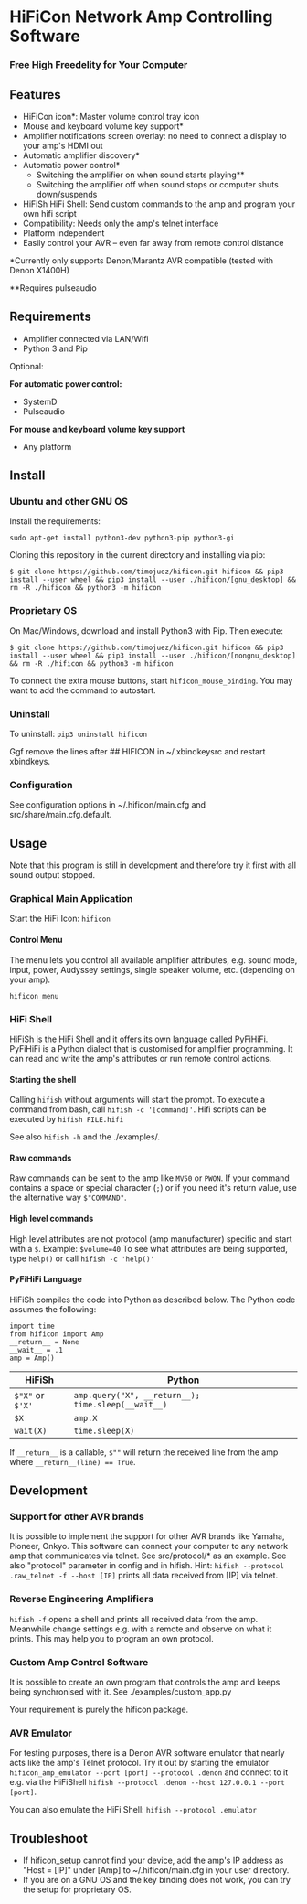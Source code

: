 # HiFiCon Network Amp Controlling Software
### Free High Freedelity for Your Computer

## Features
- HiFiCon icon*: Master volume control tray icon
- Mouse and keyboard volume key support*
- Amplifier notifications screen overlay: no need to connect a display to your amp's HDMI out
- Automatic amplifier discovery*
- Automatic power control*
	- Switching the amplifier on when sound starts playing**
	- Switching the amplifier off when sound stops or computer shuts down/suspends
- HiFiSh HiFi Shell: Send custom commands to the amp and program your own hifi script
- Compatibility: Needs only the amp's telnet interface
- Platform independent
- Easily control your AVR – even far away from remote control distance

*Currently only supports Denon/Marantz AVR compatible (tested with Denon X1400H)

**Requires pulseaudio


## Requirements
- Amplifier connected via LAN/Wifi
- Python 3 and Pip

Optional:

**For automatic power control:**
- SystemD
- Pulseaudio

**For mouse and keyboard volume key support**
- Any platform


## Install

### Ubuntu and other GNU OS
Install the requirements:

`sudo apt-get install python3-dev python3-pip python3-gi`

Cloning this repository in the current directory and installing via pip:

`$ git clone https://github.com/timojuez/hificon.git hificon && pip3 install --user wheel && pip3 install --user ./hificon/[gnu_desktop] && rm -R ./hificon && python3 -m hificon`

### Proprietary OS
On Mac/Windows, download and install Python3 with Pip.
Then execute:

`$ git clone https://github.com/timojuez/hificon.git hificon && pip3 install --user wheel && pip3 install --user ./hificon/[nongnu_desktop] && rm -R ./hificon && python3 -m hificon`

To connect the extra mouse buttons, start `hificon_mouse_binding`. You may want to add the command to autostart.

### Uninstall
To uninstall: `pip3 uninstall hificon`

Ggf remove the lines after ## HIFICON in ~/.xbindkeysrc and restart xbindkeys.


### Configuration
See configuration options in ~/.hificon/main.cfg and src/share/main.cfg.default.


## Usage

Note that this program is still in development and therefore try it first with all sound output stopped.

### Graphical Main Application
Start the HiFi Icon:
`hificon`


#### Control Menu

The menu lets you control all available amplifier attributes, e.g. sound mode, input, power, Audyssey settings, single speaker volume, etc. (depending on your amp).

`hificon_menu`



### HiFi Shell
HiFiSh is the HiFi Shell and it offers its own language called PyFiHiFi. PyFiHiFi is a Python dialect that is customised for amplifier programming. It can read and write the amp's attributes or run remote control actions.

#### Starting the shell
Calling `hifish` without arguments will start the prompt.
To execute a command from bash, call `hifish -c '[command]'`.
Hifi scripts can be executed by `hifish FILE.hifi`

See also `hifish -h` and the ./examples/.

#### Raw commands
Raw commands can be sent to the amp like `MV50` or `PWON`. If your command contains a space or special character (`;`) or if you need it's return value, use the alternative way `$"COMMAND"`. 

#### High level commands
High level attributes are not protocol (amp manufacturer) specific and start with a `$`. 
Example: `$volume=40`
To see what attributes are being supported, type `help()` or call `hifish -c 'help()'`

#### PyFiHiFi Language
HiFiSh compiles the code into Python as described below. The Python code assumes the following:
```
import time
from hificon import Amp
__return__ = None
__wait__ = .1
amp = Amp()
```

| HiFiSh | Python |
| --- | --- |
| `$"X"` or `$'X'` | `amp.query("X", __return__); time.sleep(__wait__)` |
| `$X` | `amp.X` |
| `wait(X)` | `time.sleep(X)` |

If `__return__` is a callable, `$""` will return the received line from the amp where `__return__(line) == True`.


## Development

### Support for other AVR brands
It is possible to implement the support for other AVR brands like Yamaha, Pioneer, Onkyo. This software can connect your computer to any network amp that communicates via telnet. See src/protocol/* as an example. See also "protocol" parameter in config and in hifish. Hint: `hifish --protocol .raw_telnet -f --host [IP]` prints all data received from [IP] via telnet.

### Reverse Engineering Amplifiers
`hifish -f` opens a shell and prints all received data from the amp. Meanwhile change settings e.g. with a remote and observe on what it prints. This may help you to program an own protocol.

### Custom Amp Control Software
It is possible to create an own program that controls the amp and keeps being synchronised with it.
See ./examples/custom_app.py

Your requirement is purely the hificon package.


### AVR Emulator
For testing purposes, there is a Denon AVR software emulator that nearly acts like the amp's Telnet protocol. Try it out by starting the emulator `hificon_amp_emulator --port [port] --protocol .denon` and connect to it e.g. via the HiFiShell `hifish --protocol .denon --host 127.0.0.1 --port [port]`.

You can also emulate the HiFi Shell: `hifish --protocol .emulator`


## Troubleshoot
- If hificon_setup cannot find your device, add the amp's IP address as "Host = [IP]" under [Amp] to ~/.hificon/main.cfg in your user directory.
- If you are on a GNU OS and the key binding does not work, you can try the setup for proprietary OS.


